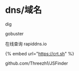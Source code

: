 # dns/域名

dig

gobuster 



在线查询 rapiddns.io

{% embed url="https://crt.sh" %}

github.com/Threezh1/JSFinder
